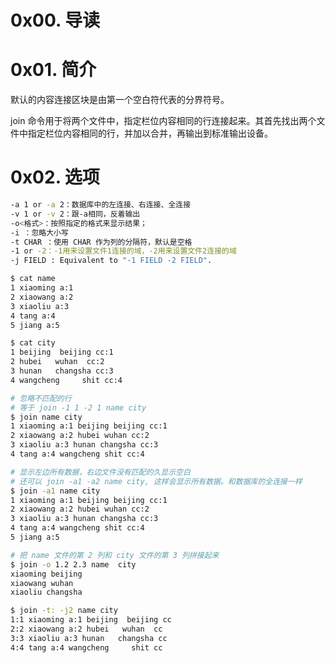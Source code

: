 # 0x00. 导读

# 0x01. 简介

默认的内容连接区块是由第一个空白符代表的分界符号。

join 命令用于将两个文件中，指定栏位内容相同的行连接起来。其首先找出两个文件中指定栏位内容相同的行，并加以合并，再输出到标准输出设备。

# 0x02. 选项

```bash
-a 1 or -a 2：数据库中的左连接、右连接、全连接
-v 1 or -v 2：跟-a相同，反着输出
-o<格式>：按照指定的格式来显示结果；
-i ：忽略大小写
-t CHAR ：使用 CHAR 作为列的分隔符，默认是空格
-1 or -2：-1用来设置文件1连接的域，-2用来设置文件2连接的域
-j FIELD : Equivalent to "-1 FIELD -2 FIELD".
```

```bash
$ cat name 
1 xiaoming a:1
2 xiaowang a:2
3 xiaoliu a:3
4 tang a:4
5 jiang a:5

$ cat city 
1 beijing  beijing cc:1
2 hubei   wuhan  cc:2
3 hunan   changsha cc:3
4 wangcheng     shit cc:4
```

```bash
# 忽略不匹配的行
# 等于 join -1 1 -2 1 name city
$ join name city
1 xiaoming a:1 beijing beijing cc:1
2 xiaowang a:2 hubei wuhan cc:2
3 xiaoliu a:3 hunan changsha cc:3
4 tang a:4 wangcheng shit cc:4
```

```bash
# 显示左边所有数据，右边文件没有匹配的久显示空白
# 还可以 join -a1 -a2 name city, 这样会显示所有数据。和数据库的全连接一样
$ join -a1 name city
1 xiaoming a:1 beijing beijing cc:1
2 xiaowang a:2 hubei wuhan cc:2
3 xiaoliu a:3 hunan changsha cc:3
4 tang a:4 wangcheng shit cc:4
5 jiang a:5
```

```bash
# 把 name 文件的第 2 列和 city 文件的第 3 列拼接起来
$ join -o 1.2 2.3 name  city 
xiaoming beijing
xiaowang wuhan
xiaoliu changsha
```

```bash
$ join -t: -j2 name city   
1:1 xiaoming a:1 beijing  beijing cc
2:2 xiaowang a:2 hubei   wuhan  cc
3:3 xiaoliu a:3 hunan   changsha cc
4:4 tang a:4 wangcheng     shit cc
```